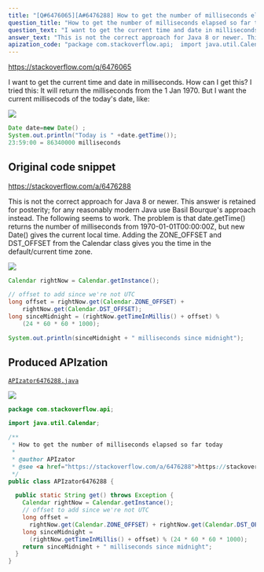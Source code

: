 ```yaml
---
title: "[Q#6476065][A#6476288] How to get the number of milliseconds elapsed so far today"
question_title: "How to get the number of milliseconds elapsed so far today"
question_text: "I want to get the current time and date in milliseconds. How can I get this? I tried this: It will return the milliseconds from the 1 Jan 1970. But I want the current millisecods of the today's date, like:"
answer_text: "This is not the correct approach for Java 8 or newer. This answer is retained for posterity; for any reasonably modern Java use Basil Bourque's approach instead. The following seems to work. The problem is that date.getTime() returns the number of milliseconds from 1970-01-01T00:00:00Z, but new Date() gives the current local time. Adding the ZONE_OFFSET and DST_OFFSET from the Calendar class gives you the time in the default/current time zone."
apization_code: "package com.stackoverflow.api;  import java.util.Calendar;  /**  * How to get the number of milliseconds elapsed so far today  *  * @author APIzator  * @see <a href=\"https://stackoverflow.com/a/6476288\">https://stackoverflow.com/a/6476288</a>  */ public class APIzator6476288 {    public static String get() throws Exception {     Calendar rightNow = Calendar.getInstance();     // offset to add since we're not UTC     long offset =       rightNow.get(Calendar.ZONE_OFFSET) + rightNow.get(Calendar.DST_OFFSET);     long sinceMidnight =       (rightNow.getTimeInMillis() + offset) % (24 * 60 * 60 * 1000);     return sinceMidnight + \" milliseconds since midnight\";   } }"
---
```


https://stackoverflow.com/q/6476065

I want to get the current time and date in milliseconds. How can I get this?
I tried this:
It will return the milliseconds from the 1 Jan 1970.
But I want the current millisecods of the today&#x27;s date, like:


<div class="code-logo"><img src="/stackoverflow.png" /></div>

```java
Date date=new Date() ;  
System.out.println("Today is " +date.getTime());
23:59:00 = 86340000 milliseconds
```


## Original code snippet

https://stackoverflow.com/a/6476288

This is not the correct approach for Java 8 or newer. This answer is retained for posterity; for any reasonably modern Java use Basil Bourque&#x27;s approach instead.
The following seems to work.
The problem is that date.getTime() returns the number of milliseconds from 1970-01-01T00:00:00Z, but new Date() gives the current local time. Adding the ZONE_OFFSET and DST_OFFSET from the Calendar class gives you the time in the default/current time zone.

<div class="code-logo"><img src="/stackoverflow.png" /></div>

```java
Calendar rightNow = Calendar.getInstance();

// offset to add since we're not UTC
long offset = rightNow.get(Calendar.ZONE_OFFSET) +
    rightNow.get(Calendar.DST_OFFSET);
long sinceMidnight = (rightNow.getTimeInMillis() + offset) %
    (24 * 60 * 60 * 1000);

System.out.println(sinceMidnight + " milliseconds since midnight");
```

## Produced APIzation

[`APIzator6476288.java`](https://github.com/pasqualesalza/apization/raw/main/data/search/APIzator6476288.java)

<div class="code-logo"><img src="/apizator.png" /></div>

```java
package com.stackoverflow.api;

import java.util.Calendar;

/**
 * How to get the number of milliseconds elapsed so far today
 *
 * @author APIzator
 * @see <a href="https://stackoverflow.com/a/6476288">https://stackoverflow.com/a/6476288</a>
 */
public class APIzator6476288 {

  public static String get() throws Exception {
    Calendar rightNow = Calendar.getInstance();
    // offset to add since we're not UTC
    long offset =
      rightNow.get(Calendar.ZONE_OFFSET) + rightNow.get(Calendar.DST_OFFSET);
    long sinceMidnight =
      (rightNow.getTimeInMillis() + offset) % (24 * 60 * 60 * 1000);
    return sinceMidnight + " milliseconds since midnight";
  }
}

```